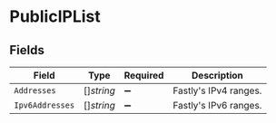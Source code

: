 # PublicIPList


## Fields

| Field                 | Type                  | Required              | Description           |
| --------------------- | --------------------- | --------------------- | --------------------- |
| `Addresses`           | []*string*            | :heavy_minus_sign:    | Fastly's IPv4 ranges. |
| `Ipv6Addresses`       | []*string*            | :heavy_minus_sign:    | Fastly's IPv6 ranges. |